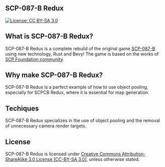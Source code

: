 ## SCP-087-B Redux

[![License: CC BY-SA 3.0](https://img.shields.io/badge/License-CC_BY--SA_3.0-lightgrey.svg)](LICENSE)

## What is SCP-087-B Redux?

SCP-087-B Redux is a complete rebuild of the original game [SCP-087-B](https://www.scpcbgame.com/scp-087-b.html) using new technology, Rust and Bevy! The game is based on the works of [SCP Foundation community](https://scp-wiki.wikidot.com/).

## Why make SCP-087-B Redux?

SCP-087-B Redux is a perfect example of how to use object pooling, especially for SCPCB Redux, where it is essential for map generation.

## Techiques

SCP-087-B Redux specializes in the use of object pooling and the removal of unnecessary camera render targets.

## License

SCP-087-B Redux is licensed under [Creative Commons Attribution-ShareAlike 3.0 License (CC-BY-SA 3.0)](https://creativecommons.org/licenses/by-sa/3.0/), unless otherwise stated.
